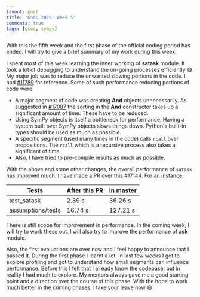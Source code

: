 ```yaml
---
layout: post
title: 'GSoC 2019: Week 5'
comments: true
tags: [gsoc, sympy]
---
```

With this the fifth week and the first phase of the official coding period has ended. I will try to give a brief summary of my work during this week.

I spent most of this week learning the inner working of **satask** module. It took a lot of debugging to understand the on-going processes efficiently :sweat_smile:. My major job was to reduce the unwanted slowing portions in the code. I had  [#11789](https://github.com/sympy/sympy/pull/11789) for reference. Some of such performance reducing portions of code were:
* A major segment of code was creating **And** objects unnecessarily. As suggested in [#17087](https://github.com/sympy/sympy/issues/17087) the sorting in the **And** constructor takes up a significant amount of time. These have to be reduced.
* Using SymPy objects is itself a bottleneck for performance. Having a system built over SymPy objects slows things down. Python's built-in types should be used as much as possible.
* A specific segment (used many times in the code) calls `rcall` over propositions. The `rcall` which is a recursive process also takes a significant of time.
* Also, I have tried to pre-compile results as much as possible.

With the above and some other changes, the overall performance of `satask` has improved much. I have made a PR over this [#17144](https://github.com/sympy/sympy/pull/17144). For an instance,
<table>
    <thead>
        <th>Tests</th>
        <th>After this PR</th>
        <th>In master</th>
    </thead>
    <tbody>
        <tr>
            <td>test_satask</td>
            <td>2.39 s</td>
            <td>36.26 s</td>
        </tr>
        <tr>
            <td>assumptions/tests</td>
            <td>16.74 s</td>
            <td>127.21 s</td>
        </tr>
    </tbody>
</table>

There is still scope for improvement in performance. In the coming week, I will try to work these out. I will also try to improve the performance of **ask** module.

Also, the first evaluations are over now and I feel happy to announce that I passed it. During the first phase I learnt a lot. In last few weeks I got to explore profiling and got to understand how small segments can influence performance. Before this I felt that I already know the codebase, but in reality I had much to explore. My mentors always gave me a good starting point and a direction over the course of this phase. With the hope to work much better in the coming phases, I take your leave now :smiley:.
